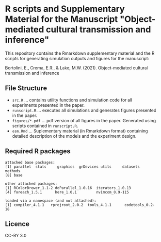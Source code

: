 # R scripts and Supplementary Material for the Manuscript "Object-mediated cultural transmission and inference"

This repository contains the Rmarkdown supplementary material and the R scripts for generating simulation outputs and figures for the manuscript:

Bortolini, E., Crema, E.R., & Lake, M.W. (2021). Object-mediated cultural transmission and inference

## File Structure

* `src.R` ... contains utility functions and simulation code for all experiments presented in the paper.
* `runscript.R` ... executes all simulations and generates figures presented in the paper.
* `figures/*.pdf` ... pdf version of all figures in the paper. Generated using scripts contained in `runscript.R`.
* `esm.Rmd` ... Suplementary material (in Rmarkdown format) containing detailed description of the models and the experiment design.

## Required R packages

```
attached base packages:                                                         
[1] parallel  stats     graphics  grDevices utils     datasets  methods         
[8] base                                                                        
                                                                                
other attached packages:                                                        
[1] RColorBrewer_1.1-2 doParallel_1.0.16  iterators_1.0.13                      
[4] foreach_1.5.1      here_1.0.1         nvimcom_0.9-115                       
                                                                                
loaded via a namespace (and not attached):                                      
[1] compiler_4.1.1   rprojroot_2.0.2  tools_4.1.1      codetools_0.2-18 
```

## Licence
CC-BY 3.0

